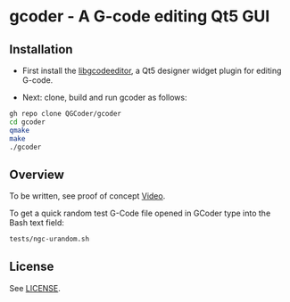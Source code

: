 gcoder - A G-code editing Qt5 GUI
=================================

## Installation

* First install the [libgcodeeditor](https://github.com/QGCoder/libqgcodeeditor), a Qt5 designer widget plugin for editing G-code.

* Next: clone, build and run gcoder as follows:
```bash
gh repo clone QGCoder/gcoder
cd gcoder
qmake
make
./gcoder
```

## Overview

To be written, see proof of concept [Video](https://www.youtube.com/watch?v=9D3hMXP5-QM).

To get a quick random test G-Code file opened in GCoder type into the Bash text field:
```bash
tests/ngc-urandom.sh
```

## License

See [LICENSE](https://github.com/QGCoder/gcoder/blob/master/LICENSE).

